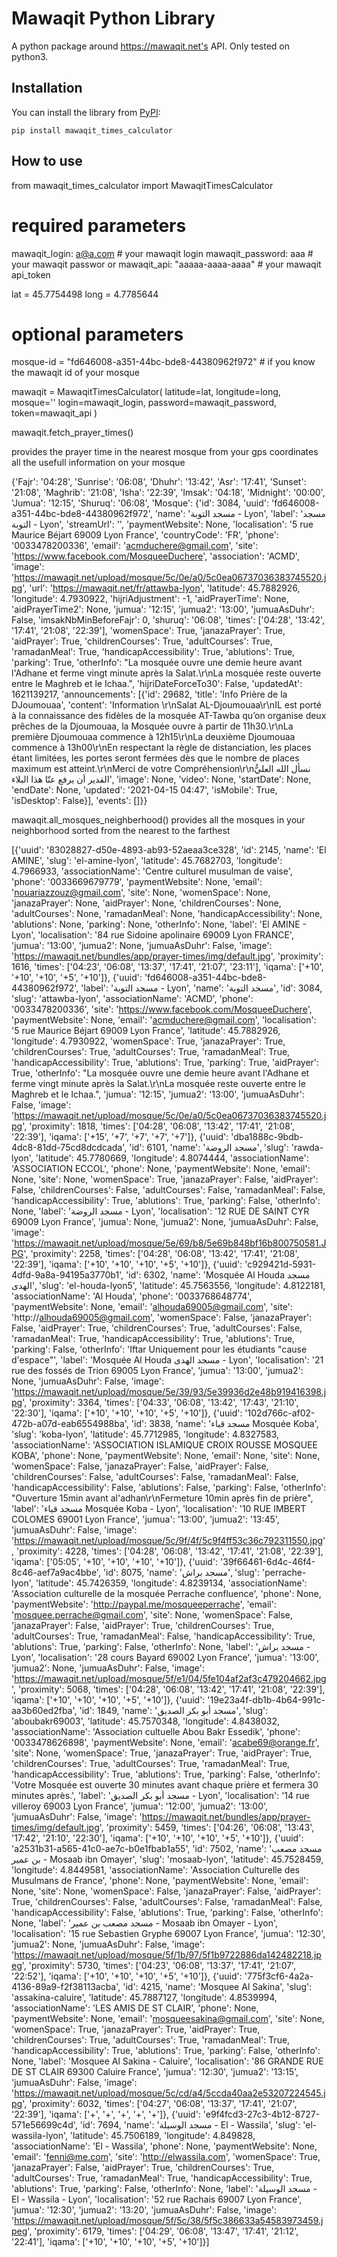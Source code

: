 # Mawaqit Python Library
A python package around https://mawaqit.net's API. Only tested on python3.

## Installation

You can install the library from [PyPI](https://pypi.org/project/mawaqit_times_calculator/):

    pip install mawaqit_times_calculator



## How to use

from mawaqit_times_calculator import MawaqitTimesCalculator


# required parameters

mawaqit_login: a@a.com   # your mawaqit login
mawaqit_password: aaa    # your mawaqit passwor
 or 
mawaqit_api: "aaaaa-aaaa-aaaa"   # your mawaqit api_token 

lat = 45.7754498
long = 4.7785644

# optional parameters
mosque-id = "fd646008-a351-44bc-bde8-44380962f972" # if you know the mawaqit id of your mosque


mawaqit = MawaqitTimesCalculator(
    latitude=lat,
    longitude=long,
    mosque=''
    login=mawaqit_login,
    password=mawaqit_password,
    token=mawaqit_api
)

mawaqit.fetch_prayer_times()

provides the prayer time in the nearest mosque from your gps coordinates all the usefull information on your mosque

{'Fajr': '04:28', 'Sunrise': '06:08', 'Dhuhr': '13:42', 'Asr': '17:41', 'Sunset': '21:08', 'Maghrib': '21:08', 'Isha': '22:39', 'Imsak': '04:18', 'Midnight': '00:00', 'Jumua': '12:15', 'Shuruq': '06:08', 'Mosque': {'id': 3084, 'uuid': 'fd646008-a351-44bc-bde8-44380962f972', 'name': 'مسجد التوبة - Lyon', 'label': 'مسجد التوبة - Lyon', 'streamUrl': '', 'paymentWebsite': None, 'localisation': '5 rue Maurice Béjart 69009 Lyon France', 'countryCode': 'FR', 'phone': '0033478200336', 'email': 'acmduchere@gmail.com', 'site': 'https://www.facebook.com/MosqueeDuchere', 'association': 'ACMD', 'image': 'https://mawaqit.net/upload/mosque/5c/0e/a0/5c0ea06737036383745520.jpg', 'url': 'https://mawaqit.net/fr/attawba-lyon', 'latitude': 45.7882926, 'longitude': 4.7930922, 'hijriAdjustment': -1, 'aidPrayerTime': None, 'aidPrayerTime2': None, 'jumua': '12:15', 'jumua2': '13:00', 'jumuaAsDuhr': False, 'imsakNbMinBeforeFajr': 0, 'shuruq': '06:08', 'times': ['04:28', '13:42', '17:41', '21:08', '22:39'], 'womenSpace': True, 'janazaPrayer': True, 'aidPrayer': True, 'childrenCourses': True, 'adultCourses': True, 'ramadanMeal': True, 'handicapAccessibility': True, 'ablutions': True, 'parking': True, 'otherInfo': "La mosquée ouvre une demie heure avant l'Adhane et ferme vingt minute après la Salat.\r\nLa mosquée reste ouverte entre le Maghreb et le Ichaa.", 'hijriDateForceTo30': False, 'updatedAt': 1621139217, 'announcements': [{'id': 29682, 'title': 'Info Prière de la DJoumouaa', 'content': 'Information \r\nSalat AL-Djoumouaa\r\nIL est porté à la connaissance des fidèles de la mosquée AT-Tawba qu’on organise deux prêches de la Djoumouaa, la Mosquée ouvre à partir de 11h30.\r\nLa première Djoumouaa commence à 12h15\r\nLa deuxième Djoumouaa commence à 13h00\r\nEn respectant la règle de distanciation, les places étant limitées, les portes seront fermées dès que le nombre de places maximum est atteint.\r\nMerci de votre Compréhension\r\nنسأل الله العليُّ القدير أن يرفع عنّا هذا البلاء', 'image': None, 'video': None, 'startDate': None, 'endDate': None, 'updated': '2021-04-15 04:47', 'isMobile': True, 'isDesktop': False}], 'events': []}}



mawaqit.all_mosques_neighberhood()
provides all the mosques in your neighborhood sorted from the nearest to the farthest

[{'uuid': '83028827-d50e-4893-ab93-52aeaa3ce328', 'id': 2145, 'name': 'El AMINE', 'slug': 'el-amine-lyon', 'latitude': 45.7682703, 'longitude': 4.7966933, 'associationName': 'Centre culturel musulman de vaise', 'phone': '0033669679779', 'paymentWebsite': None, 'email': 'nouariazzouz@gmail.com', 'site': None, 'womenSpace': None, 'janazaPrayer': None, 'aidPrayer': None, 'childrenCourses': None, 'adultCourses': None, 'ramadanMeal': None, 'handicapAccessibility': None, 'ablutions': None, 'parking': None, 'otherInfo': None, 'label': 'El AMINE - Lyon', 'localisation': '84 rue Sidoine apolinaire 69009 Lyon FRANCE', 'jumua': '13:00', 'jumua2': None, 'jumuaAsDuhr': False, 'image': 'https://mawaqit.net/bundles/app/prayer-times/img/default.jpg', 'proximity': 1616, 'times': ['04:23', '06:08', '13:37', '17:41', '21:07', '23:11'], 'iqama': ['+10', '+10', '+10', '+5', '+10']}, {'uuid': 'fd646008-a351-44bc-bde8-44380962f972', 'label': 'مسجد التوبة - Lyon', 'name': 'مسجد التوبة', 'id': 3084, 'slug': 'attawba-lyon', 'associationName': 'ACMD', 'phone': '0033478200336', 'site': 'https://www.facebook.com/MosqueeDuchere', 'paymentWebsite': None, 'email': 'acmduchere@gmail.com', 'localisation': '5 rue Maurice Béjart 69009 Lyon France', 'latitude': 45.7882926, 'longitude': 4.7930922, 'womenSpace': True, 'janazaPrayer': True, 'childrenCourses': True, 'adultCourses': True, 'ramadanMeal': True, 'handicapAccessibility': True, 'ablutions': True, 'parking': True, 'aidPrayer': True, 'otherInfo': "La mosquée ouvre une demie heure avant l'Adhane et ferme vingt minute après la Salat.\r\nLa mosquée reste ouverte entre le Maghreb et le Ichaa.", 'jumua': '12:15', 'jumua2': '13:00', 'jumuaAsDuhr': False, 'image': 'https://mawaqit.net/upload/mosque/5c/0e/a0/5c0ea06737036383745520.jpg', 'proximity': 1818, 'times': ['04:28', '06:08', '13:42', '17:41', '21:08', '22:39'], 'iqama': ['+15', '+7', '+7', '+7', '+7']}, {'uuid': 'dba1888c-9bdb-4dc8-81dd-75cd8dcdcada', 'id': 6101, 'name': 'مسجد الروضة', 'slug': 'rawda-lyon', 'latitude': 45.7780669, 'longitude': 4.8074444, 'associationName': 'ASSOCIATION ECCOL', 'phone': None, 'paymentWebsite': None, 'email': None, 'site': None, 'womenSpace': True, 'janazaPrayer': False, 'aidPrayer': False, 'childrenCourses': False, 'adultCourses': False, 'ramadanMeal': False, 'handicapAccessibility': True, 'ablutions': True, 'parking': False, 'otherInfo': None, 'label': 'مسجد الروضة - Lyon', 'localisation': '12 RUE DE SAINT CYR 69009 Lyon France', 'jumua': None, 'jumua2': None, 'jumuaAsDuhr': False, 'image': 'https://mawaqit.net/upload/mosque/5e/69/b8/5e69b848bf16b800750581.JPG', 'proximity': 2258, 'times': ['04:28', '06:08', '13:42', '17:41', '21:08', '22:39'], 'iqama': ['+10', '+10', '+10', '+5', '+10']}, {'uuid': 'c929421d-5931-4dfd-9a8a-94195a3770b1', 'id': 6302, 'name': 'Mosquée Al Houda مسجد الهدى', 'slug': 'el-houda-lyon5', 'latitude': 45.7563556, 'longitude': 4.8122181, 'associationName': 'Al Houda', 'phone': '0033768648774', 'paymentWebsite': None, 'email': 'alhouda69005@gmail.com', 'site': 'http://alhouda69005@gmail.com', 'womenSpace': False, 'janazaPrayer': False, 'aidPrayer': True, 'childrenCourses': True, 'adultCourses': False, 'ramadanMeal': True, 'handicapAccessibility': True, 'ablutions': True, 'parking': False, 'otherInfo': 'Iftar Uniquement pour les étudiants "cause d\'espace"', 'label': 'Mosquée Al Houda مسجد الهدى - Lyon', 'localisation': '21 rue des fossés de Trion 69005 Lyon France', 'jumua': '13:00', 'jumua2': None, 'jumuaAsDuhr': False, 'image': 'https://mawaqit.net/upload/mosque/5e/39/93/5e39936d2e48b919416398.jpg', 'proximity': 3364, 'times': ['04:33', '06:08', '13:42', '17:43', '21:10', '22:30'], 'iqama': ['+10', '+10', '+10', '+5', '+10']}, {'uuid': '102d766c-af02-472b-a07d-eab6554988ba', 'id': 3838, 'name': 'مسجد قباء Mosquée Koba', 'slug': 'koba-lyon', 'latitude': 45.7712985, 'longitude': 4.8327583, 'associationName': 'ASSOCIATION ISLAMIQUE CROIX ROUSSE MOSQUEE KOBA', 'phone': None, 'paymentWebsite': None, 'email': None, 'site': None, 'womenSpace': False, 'janazaPrayer': False, 'aidPrayer': False, 'childrenCourses': False, 'adultCourses': False, 'ramadanMeal': False, 'handicapAccessibility': False, 'ablutions': False, 'parking': False, 'otherInfo': "Ouverture 15min avant al'adhan\r\nFermeture 10min après fin de prière", 'label': 'مسجد قباء Mosquée Koba - Lyon', 'localisation': '10 RUE IMBERT COLOMES 69001 Lyon France', 'jumua': '13:00', 'jumua2': '13:45', 'jumuaAsDuhr': False, 'image': 'https://mawaqit.net/upload/mosque/5c/9f/4f/5c9f4ff53c36c792311550.jpg', 'proximity': 4228, 'times': ['04:28', '06:08', '13:42', '17:41', '21:08', '22:39'], 'iqama': ['05:05', '+10', '+10', '+10', '+10']}, {'uuid': '39f66461-6d4c-46f4-8c46-aef7a9ac4bbe', 'id': 8075, 'name': 'مسجد براش', 'slug': 'perrache-lyon', 'latitude': 45.7426359, 'longitude': 4.8239134, 'associationName': 'Association culturelle de la mosquée  Perrache  confluence', 'phone': None, 'paymentWebsite': 'http://paypal.me/mosqueeperrache', 'email': 'mosquee.perrache@gmail.com', 'site': None, 'womenSpace': False, 'janazaPrayer': False, 'aidPrayer': True, 'childrenCourses': True, 'adultCourses': True, 'ramadanMeal': False, 'handicapAccessibility': True, 'ablutions': True, 'parking': False, 'otherInfo': None, 'label': 'مسجد براش - Lyon', 'localisation': '28 cours Bayard 69002 Lyon France', 'jumua': '13:00', 'jumua2': None, 'jumuaAsDuhr': False, 'image': 'https://mawaqit.net/upload/mosque/5f/e1/04/5fe104af2af3c479204662.jpg', 'proximity': 5068, 'times': ['04:28', '06:08', '13:42', '17:41', '21:08', '22:39'], 'iqama': ['+10', '+10', '+10', '+5', '+10']}, {'uuid': '19e23a4f-db1b-4b64-991c-aa3b60ed2fba', 'id': 1849, 'name': 'مسجد أبو بكر الصديق', 'slug': 'aboubakr69003', 'latitude': 45.7570348, 'longitude': 4.8438032, 'associationName': 'Association cultuelle Abou Bakr Essedik', 'phone': '0033478626898', 'paymentWebsite': None, 'email': 'acabe69@orange.fr', 'site': None, 'womenSpace': True, 'janazaPrayer': True, 'aidPrayer': True, 'childrenCourses': True, 'adultCourses': True, 'ramadanMeal': True, 'handicapAccessibility': True, 'ablutions': True, 'parking': False, 'otherInfo': 'Votre Mosquée est ouverte 30 minutes avant chaque prière et fermera 30 minutes après.', 'label': 'مسجد أبو بكر الصديق - Lyon', 'localisation': '14 rue villeroy 69003 Lyon France', 'jumua': '12:00', 'jumua2': '13:00', 'jumuaAsDuhr': False, 'image': 'https://mawaqit.net/bundles/app/prayer-times/img/default.jpg', 'proximity': 5459, 'times': ['04:26', '06:08', '13:43', '17:42', '21:10', '22:30'], 'iqama': ['+10', '+10', '+10', '+5', '+10']}, {'uuid': 'a2531b31-a565-41c0-ae7c-b0e1fbab1a55', 'id': 7502, 'name': 'مسجد مصعب بن عمير - Mosaab ibn Omayer', 'slug': 'mosaab-lyon', 'latitude': 45.7528459, 'longitude': 4.8449581, 'associationName': 'Association Culturelle des Musulmans de France', 'phone': None, 'paymentWebsite': None, 'email': None, 'site': None, 'womenSpace': False, 'janazaPrayer': False, 'aidPrayer': True, 'childrenCourses': False, 'adultCourses': False, 'ramadanMeal': False, 'handicapAccessibility': False, 'ablutions': True, 'parking': False, 'otherInfo': None, 'label': 'مسجد مصعب بن عمير - Mosaab ibn Omayer - Lyon', 'localisation': '15 rue Sebastien Gryphe 69007 Lyon France', 'jumua': '12:30', 'jumua2': None, 'jumuaAsDuhr': False, 'image': 'https://mawaqit.net/upload/mosque/5f/1b/97/5f1b9722886da142482218.jpeg', 'proximity': 5730, 'times': ['04:23', '06:08', '13:37', '17:41', '21:07', '22:52'], 'iqama': ['+10', '+10', '+10', '+5', '+10']}, {'uuid': '775f3cf6-4a2a-4136-89a9-f2f38113acba', 'id': 4215, 'name': 'Mosquee Al Sakina', 'slug': 'assakina-caluire', 'latitude': 45.7887127, 'longitude': 4.8539994, 'associationName': 'LES AMIS DE ST CLAIR', 'phone': None, 'paymentWebsite': None, 'email': 'mosqueesakina@gmail.com', 'site': None, 'womenSpace': True, 'janazaPrayer': True, 'aidPrayer': True, 'childrenCourses': True, 'adultCourses': True, 'ramadanMeal': True, 'handicapAccessibility': True, 'ablutions': True, 'parking': False, 'otherInfo': None, 'label': 'Mosquee Al Sakina - Caluire', 'localisation': '86 GRANDE RUE DE ST CLAIR 69300 Caluire France', 'jumua': '12:30', 'jumua2': '13:15', 'jumuaAsDuhr': False, 'image': 'https://mawaqit.net/upload/mosque/5c/cd/a4/5ccda40aa2e53207224545.jpg', 'proximity': 6032, 'times': ['04:27', '06:08', '13:37', '17:41', '21:07', '22:39'], 'iqama': ['+', '+', '+', '+', '+']}, {'uuid': 'e9f4fcd3-27c3-4b12-8727-571e56699c4d', 'id': 7694, 'name': 'مسجد الوسيلة - El - Wassila', 'slug': 'el-wassila-lyon', 'latitude': 45.7506189, 'longitude': 4.849828, 'associationName': 'El - Wassila', 'phone': None, 'paymentWebsite': None, 'email': 'fenni@me.com', 'site': 'http://elwassila.com', 'womenSpace': True, 'janazaPrayer': False, 'aidPrayer': True, 'childrenCourses': True, 'adultCourses': True, 'ramadanMeal': True, 'handicapAccessibility': True, 'ablutions': True, 'parking': False, 'otherInfo': None, 'label': 'مسجد الوسيلة - El - Wassila - Lyon', 'localisation': '52 rue Rachais 69007 Lyon France', 'jumua': '12:30', 'jumua2': '13:20', 'jumuaAsDuhr': False, 'image': 'https://mawaqit.net/upload/mosque/5f/5c/38/5f5c386633a54583973459.jpeg', 'proximity': 6179, 'times': ['04:29', '06:08', '13:47', '17:41', '21:12', '22:41'], 'iqama': ['+10', '+10', '+10', '+5', '+10']}]



